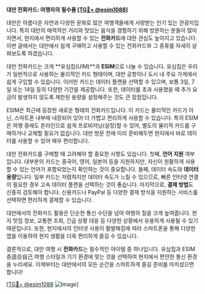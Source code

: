 **대만 전화카드: 여행자의 필수품 [[TG💪+ @esim1088](https://t.me/s/esim1088)]**

대만은 아름다운 자연과 다양한 문화로 많은 여행객들에게 사랑받는 인기 있는 관광지입니다. 특히 대만의 매력적인 거리와 맛있는 음식을 경험하기 위해 방문하는 분들이 많아지면서, 현지에서 편리하게 사용할 수 있는 **전화카드**에 대한 관심도 높아지고 있습니다. 이번 글에서는 대만에서 쉽게 구매하고 사용할 수 있는 전화카드와 그 종류를 자세히 살펴보도록 하겠습니다.

대만 전화카드는 크게 **유심칩(UIM)**과 **ESIM**으로 나눌 수 있습니다. 유심칩은 우리가 일반적으로 사용하는 물리적인 카드 형태이며, 대만 공항이나 도시 내 주요 가게에서 쉽게 구입할 수 있습니다. 이러한 카드는 데이터 플랜을 선택할 수 있으며, 보통 3일, 7일 또는 14일 등의 다양한 기간을 제공합니다. 또한, 데이터를 초과 사용했을 때 추가 요금이 발생하지 않도록 제한된 용량을 설정해주는 것도 큰 장점입니다.

ESIM은 최근에 등장한 새로운 형태의 전화카드입니다. 이 카드는 물리적인 카드가 아닌, 스마트폰 내부에 내장되어 있어 더 가볍고 편리하게 사용할 수 있습니다. 특히 ESIM은 여행 중에도 온라인으로 쉽게 프로비저닝(설정)할 수 있어, 별도의 물리적 카드를 구매하거나 교체할 필요가 없습니다. 대만 방문 전에 미리 준비해두면 현지에서 바로 데이터를 사용할 수 있어 매우 편리합니다.

대만 전화카드를 구매할 때 고려해야 할 중요한 사항도 있습니다. 첫째, **언어 지원** 여부입니다. 대부분의 카드는 중국어, 영어, 일본어 등을 지원하지만, 자신이 원활하게 사용할 수 있는 언어가 포함되었는지 확인하는 것이 중요합니다. 둘째, 데이터 속도와 **데이터 용량**입니다. 일부 카드는 저렴하지만 데이터 속도가 느릴 수 있으므로, 빠른 인터넷 연결이 필요한 경우 고속 데이터 플랜을 선택하는 것이 좋습니다. 마지막으로, **결제 방법**도 신중히 검토해야 합니다. 신용카드나 PayPal 등 다양한 결제 방식을 지원하는 서비스를 선택하면 편리하게 결제할 수 있습니다.

대만에서의 전화카드 활용은 단순한 통신 수단을 넘어 여행의 질을 크게 높여줍니다. 현지 맛집 정보, 교통편 조회, 긴급 상황 대응 등 다양한 상황에서 유용하게 사용될 수 있기 때문입니다. 또한, 현지에서의 인터넷 사용이 활발해짐에 따라 스마트폰을 통해 다양한 앱을 이용하여 현지 생활을 더욱 편리하게 즐길 수 있습니다.

결론적으로, 대만 여행 시 **전화카드**는 필수적인 아이템 중 하나입니다. 유심칩과 ESIM 중适合自己 여행 스타일과 기기 환경에 맞는 것을 선택하여 현지에서 편안한 통신 환경을 누리세요. 이제부터는 대만에서의 모든 순간을 스마트하게 즐길 준비를 마치셨으면 합니다! 

[[TG💪+ @esim1088](https://t.me/s/esim1088) ![Image](https://i.postimg.cc/Y0z9fWf4/image.png)]